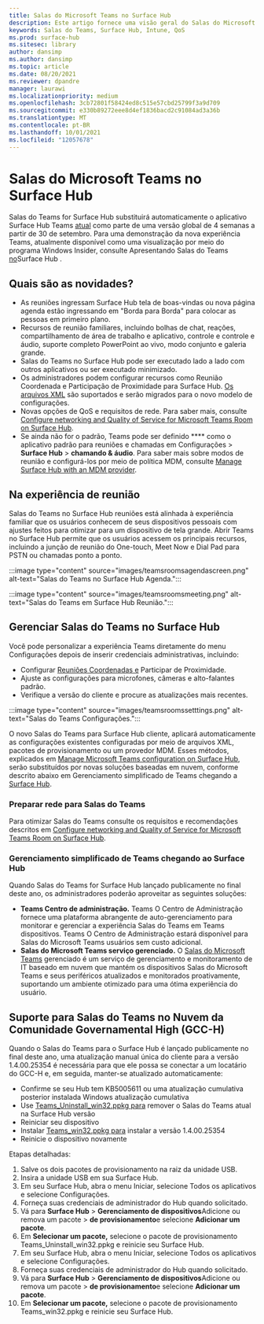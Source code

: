 ```yaml
---
title: Salas do Microsoft Teams no Surface Hub
description: Este artigo fornece uma visão geral do Salas do Microsoft Teams no Surface Hub.
keywords: Salas do Teams, Surface Hub, Intune, QoS
ms.prod: surface-hub
ms.sitesec: library
author: dansimp
ms.author: dansimp
ms.topic: article
ms.date: 08/20/2021
ms.reviewer: dpandre
manager: laurawi
ms.localizationpriority: medium
ms.openlocfilehash: 3cb72801f58424ed8c515e57cbd25799f3a9d709
ms.sourcegitcommit: e330b89272eee8d4ef1836bacd2c91084ad3a36b
ms.translationtype: MT
ms.contentlocale: pt-BR
ms.lasthandoff: 10/01/2021
ms.locfileid: "12057678"
---
```

# <a name="microsoft-teams-rooms-on-surface-hub"></a>Salas do Microsoft Teams no Surface Hub

Salas do Teams for Surface Hub substituirá automaticamente o aplicativo Surface Hub Teams [atual](hub-teams-app.md) como parte de uma versão global de 4 semanas a partir de 30 de setembro. Para uma demonstração da nova experiência Teams, atualmente disponível como uma visualização por meio do programa Windows Insider, consulte Apresentando Salas do Teams [no](https://techcommunity.microsoft.com/t5/surface-it-pro-blog/introducing-teams-rooms-on-surface-hub/ba-p/2118373)Surface Hub .

## <a name="whats-new"></a>Quais são as novidades?

- As reuniões ingressam Surface Hub tela de boas-vindas ou nova página agenda estão ingressando em "Borda para Borda" para colocar as pessoas em primeiro plano.
- Recursos de reunião familiares, incluindo bolhas de chat, reações, compartilhamento de área de trabalho e aplicativo, controle e controle e áudio, suporte completo PowerPoint ao vivo, modo conjunto e galeria grande.
- Salas do Teams no Surface Hub pode ser executado lado a lado com outros aplicativos ou ser executado minimizado.
- Os administradores podem configurar recursos como Reunião Coordenada e Participação de Proximidade para Surface Hub. [Os arquivos XML](/microsoftteams/rooms/surface-hub-manage-config#teams-configuration-file-syntax) são suportados e serão migrados para o novo modelo de configurações.
- Novas opções de QoS e requisitos de rede. Para saber mais, consulte [Configure networking and Quality of Service for Microsoft Teams Room on Surface Hub](surface-hub-teams-rooms-networking.md).
- Se ainda não for o padrão, Teams pode ser definido **** como o aplicativo padrão para reuniões e chamadas em Configurações  >  **Surface Hub**  >  **chamando & áudio**. Para saber mais sobre modos de reunião e configurá-los por meio de política MDM, consulte [Manage Surface Hub with an MDM provider](manage-settings-with-mdm-for-surface-hub.md#changing-default-business-communications-platform).

## <a name="in-meeting-experience"></a>Na experiência de reunião

Salas do Teams no Surface Hub reuniões está alinhada à experiência familiar que os usuários conhecem de seus dispositivos pessoais com ajustes feitos para otimizar para um dispositivo de tela grande. Abrir Teams no Surface Hub permite que os usuários acessem os principais recursos, incluindo a junção de reunião do One-touch, Meet Now e Dial Pad para PSTN ou chamadas ponto a ponto.

:::image type="content" source="images/teamsroomsagendascreen.png" alt-text="Salas do Teams no Surface Hub Agenda.":::

:::image type="content" source="images/teamsroomsmeeting.png" alt-text="Salas do Teams em Surface Hub Reunião.":::

## <a name="manage-teams-rooms-on-surface-hub"></a>Gerenciar Salas do Teams no Surface Hub

 Você pode personalizar a experiência Teams diretamente do menu Configurações depois de inserir credenciais administrativas, incluindo:

- Configurar [Reuniões Coordenadas e](/microsoftteams/rooms/coordinated-meetings) Participar de Proximidade.
- Ajuste as configurações para microfones, câmeras e alto-falantes padrão.
- Verifique a versão do cliente e procure as atualizações mais recentes.

:::image type="content" source="images/teamsroomssetttings.png" alt-text="Salas do Teams Configurações.":::

O novo Salas do Teams para Surface Hub cliente, aplicará automaticamente as configurações existentes configuradas por meio de arquivos XML, pacotes de provisionamento ou um provedor MDM. Esses métodos, explicados em [Manage Microsoft Teams configuration on Surface Hub](/microsoftteams/rooms/surface-hub-manage-config), serão substituídos por novas soluções baseadas em nuvem, conforme descrito abaixo em Gerenciamento simplificado de Teams chegando a [Surface Hub](#simplified-management-of-teams-coming-to-surface-hub).

### <a name="prepare-networking-for-teams-rooms"></a>Preparar rede para Salas do Teams

Para otimizar Salas do Teams consulte os requisitos e recomendações descritos em [Configure networking and Quality of Service for Microsoft Teams Room on Surface Hub](surface-hub-teams-rooms-networking.md).

### <a name="simplified-management-of-teams-coming-to-surface-hub"></a>Gerenciamento simplificado de Teams chegando ao Surface Hub

Quando Salas do Teams for Surface Hub lançado publicamente no final deste ano, os administradores poderão aproveitar as seguintes soluções:

- **Teams Centro de administração.** Teams O Centro de Administração fornece uma plataforma abrangente de auto-gerenciamento para monitorar e gerenciar a experiência Salas do Teams em Teams dispositivos. Teams O Centro de Administração estará disponível para Salas do Microsoft Teams usuários sem custo adicional.
- **Salas do Microsoft Teams serviço gerenciado.** O [Salas do Microsoft Teams](/microsoftteams/rooms/microsoft-teams-rooms-premium) gerenciado é um serviço de gerenciamento e monitoramento de IT baseado em nuvem que mantém os dispositivos Salas do Microsoft Teams e seus periféricos atualizados e monitorados proativamente, suportando um ambiente otimizado para uma ótima experiência do usuário.


## <a name="support-for-teams-rooms-in-government-community-cloud-high-gcc-h"></a>Suporte para Salas do Teams no Nuvem da Comunidade Governamental High (GCC-H)

Quando o Salas do Teams para o Surface Hub é lançado publicamente no final deste ano, uma atualização manual única do cliente para a versão 1.4.00.25354 é necessária para que ele possa se conectar a um locatário do GCC-H e, em seguida, manter-se atualizado automaticamente:

 - Confirme se seu Hub tem KB5005611 ou uma atualização cumulativa posterior instalada Windows atualização cumulativa
 - Use [Teams_Uninstall_win32.ppkg para](https://download.microsoft.com/download/8/3/F/83FD5089-D14E-42E3-AF7C-6FC36F80D347/Teams_Uninstall_Win32.ppkg) remover o Salas do Teams atual na Surface Hub versão
 - Reiniciar seu dispositivo
 - Instalar [Teams_win32.ppkg para](https://download.microsoft.com/download/8/3/F/83FD5089-D14E-42E3-AF7C-6FC36F80D347/Teams_Win32.ppkg) instalar a versão 1.4.00.25354
 - Reinicie o dispositivo novamente

Etapas detalhadas:

1. Salve os dois pacotes de provisionamento na raiz da unidade USB.
2.  Insira a unidade USB em sua Surface Hub.
3.  Em seu Surface Hub, abra o menu Iniciar, selecione Todos os aplicativos e selecione Configurações.
4.  Forneça suas credenciais de administrador do Hub quando solicitado.
5.  Vá para **Surface Hub**  >  **Gerenciamento de dispositivos**Adicione ou remova um pacote  >  **de provisionamento**e selecione **Adicionar um pacote**.
6.  Em **Selecionar um pacote,** selecione o pacote de provisionamento Teams_Uninstall_win32.ppkg e reinicie seu Surface Hub.
7.  Em seu Surface Hub, abra o menu Iniciar, selecione Todos os aplicativos e selecione Configurações.
8.  Forneça suas credenciais de administrador do Hub quando solicitado.
9.  Vá para **Surface Hub**  >  **Gerenciamento de dispositivos**Adicione ou remova um pacote  >  **de provisionamento**e selecione **Adicionar um pacote**.
10. Em **Selecionar um pacote,** selecione o pacote de provisionamento Teams_win32.ppkg e reinicie seu Surface Hub.

